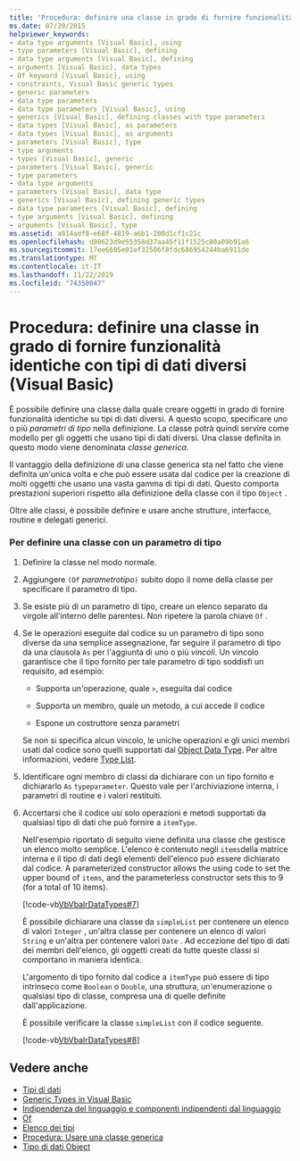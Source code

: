 ```yaml
---
title: 'Procedura: definire una classe in grado di fornire funzionalità identiche con tipi di dati diversi'
ms.date: 07/20/2015
helpviewer_keywords:
- data type arguments [Visual Basic], using
- type parameters [Visual Basic], defining
- data type arguments [Visual Basic], defining
- arguments [Visual Basic], data types
- Of keyword [Visual Basic], using
- constraints, Visual Basic generic types
- generic parameters
- data type parameters
- data type parameters [Visual Basic], using
- generics [Visual Basic], defining classes with type parameters
- data types [Visual Basic], as parameters
- data types [Visual Basic], as arguments
- parameters [Visual Basic], type
- type arguments
- types [Visual Basic], generic
- parameters [Visual Basic], generic
- type parameters
- data type arguments
- parameters [Visual Basic], data type
- generics [Visual Basic], defining generic types
- data type parameters [Visual Basic], defining
- type arguments [Visual Basic], defining
- arguments [Visual Basic], type
ms.assetid: a914adf8-e68f-4819-a6b1-200d1cf1c21c
ms.openlocfilehash: d80623d9e55358d37aa45f11f1525c80a09b91a6
ms.sourcegitcommit: 17ee6605e01ef32506f8fdc686954244ba6911de
ms.translationtype: MT
ms.contentlocale: it-IT
ms.lasthandoff: 11/22/2019
ms.locfileid: "74350047"
---
```

# <a name="how-to-define-a-class-that-can-provide-identical-functionality-on-different-data-types-visual-basic"></a>Procedura: definire una classe in grado di fornire funzionalità identiche con tipi di dati diversi (Visual Basic)
È possibile definire una classe dalla quale creare oggetti in grado di fornire funzionalità identiche su tipi di dati diversi. A questo scopo, specificare uno o più *parametri di tipo* nella definizione. La classe potrà quindi servire come modello per gli oggetti che usano tipi di dati diversi. Una classe definita in questo modo viene denominata *classe generica*.  
  
 Il vantaggio della definizione di una classe generica sta nel fatto che viene definita un'unica volta e che può essere usata dal codice per la creazione di molti oggetti che usano una vasta gamma di tipi di dati. Questo comporta prestazioni superiori rispetto alla definizione della classe con il tipo `Object` .  
  
 Oltre alle classi, è possibile definire e usare anche strutture, interfacce, routine e delegati generici.  
  
### <a name="to-define-a-class-with-a-type-parameter"></a>Per definire una classe con un parametro di tipo  
  
1. Definire la classe nel modo normale.  
  
2. Aggiungere `(Of` *parametrotipo*`)` subito dopo il nome della classe per specificare il parametro di tipo.  
  
3. Se esiste più di un parametro di tipo, creare un elenco separato da virgole all'interno delle parentesi. Non ripetere la parola chiave `Of` .  
  
4. Se le operazioni eseguite dal codice su un parametro di tipo sono diverse da una semplice assegnazione, far seguire il parametro di tipo da una clausola `As` per l'aggiunta di uno o più *vincoli*. Un vincolo garantisce che il tipo fornito per tale parametro di tipo soddisfi un requisito, ad esempio:  
  
    - Supporta un'operazione, quale `>`, eseguita dal codice  
  
    - Supporta un membro, quale un metodo, a cui accede il codice  
  
    - Espone un costruttore senza parametri  
  
     Se non si specifica alcun vincolo, le uniche operazioni e gli unici membri usati dal codice sono quelli supportati dal [Object Data Type](../../../../visual-basic/language-reference/data-types/object-data-type.md). Per altre informazioni, vedere [Type List](../../../../visual-basic/language-reference/statements/type-list.md).  
  
5. Identificare ogni membro di classi da dichiarare con un tipo fornito e dichiararlo `As` `typeparameter`. Questo vale per l'archiviazione interna, i parametri di routine e i valori restituiti.  
  
6. Accertarsi che il codice usi solo operazioni e metodi supportati da qualsiasi tipo di dati che può fornire a `itemType`.  
  
     Nell'esempio riportato di seguito viene definita una classe che gestisce un elenco molto semplice. L'elenco è contenuto negli `items`della matrice interna e il tipo di dati degli elementi dell'elenco può essere dichiarato dal codice. A parameterized constructor allows the using code to set the upper bound of `items`, and the parameterless constructor sets this to 9 (for a total of 10 items).  
  
     [!code-vb[VbVbalrDataTypes#7](~/samples/snippets/visualbasic/VS_Snippets_VBCSharp/VbVbalrDataTypes/VB/Class1.vb#7)]  
  
     È possibile dichiarare una classe da `simpleList` per contenere un elenco di valori `Integer` , un'altra classe per contenere un elenco di valori `String` e un'altra per contenere valori `Date` . Ad eccezione del tipo di dati dei membri dell'elenco, gli oggetti creati da tutte queste classi si comportano in maniera identica.  
  
     L'argomento di tipo fornito dal codice a `itemType` può essere di tipo intrinseco come `Boolean` o `Double`, una struttura, un'enumerazione o qualsiasi tipo di classe, compresa una di quelle definite dall'applicazione.  
  
     È possibile verificare la classe `simpleList` con il codice seguente.  
  
     [!code-vb[VbVbalrDataTypes#8](~/samples/snippets/visualbasic/VS_Snippets_VBCSharp/VbVbalrDataTypes/VB/Class1.vb#8)]  
  
## <a name="see-also"></a>Vedere anche

- [Tipi di dati](../../../../visual-basic/programming-guide/language-features/data-types/index.md)
- [Generic Types in Visual Basic](../../../../visual-basic/programming-guide/language-features/data-types/generic-types.md)
- [Indipendenza del linguaggio e componenti indipendenti dal linguaggio](../../../../standard/language-independence-and-language-independent-components.md)
- [Of](../../../../visual-basic/language-reference/statements/of-clause.md)
- [Elenco dei tipi](../../../../visual-basic/language-reference/statements/type-list.md)
- [Procedura: Usare una classe generica](../../../../visual-basic/programming-guide/language-features/data-types/how-to-use-a-generic-class.md)
- [Tipo di dati Object](../../../../visual-basic/language-reference/data-types/object-data-type.md)
